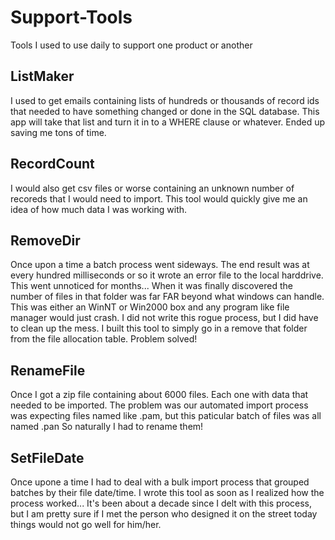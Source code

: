 # Support-Tools
Tools I used to use daily to support one product or another

## ListMaker

I used to get emails containing lists of hundreds or thousands of record ids that needed to have something changed or done in the SQL database. This app will take that list and turn it in to a WHERE clause or whatever. Ended up saving me tons of time.

## RecordCount

I would also get csv files or worse containing an unknown number of recoreds that I would need to import. This tool would quickly give me an idea of how much data I was working with.


## RemoveDir

Once upon a time a batch process went sideways. The end result was at every hundred milliseconds or so it wrote an error file to the local harddrive. This went unnoticed for months... When it was finally discovered the number of files in that folder was far FAR beyond what windows can handle. This was either an WinNT or Win2000 box and any program like file manager would just crash. I did not write this rogue process, but I did have to clean up the mess. I built this tool to simply go in a remove that folder from the file allocation table. Problem solved!

## RenameFile

Once I got a zip file containing about 6000 files. Each one with data that needed to be imported. The problem was our automated import process was expecting files named like .pam, but this paticular batch of files was all named .pan So naturally I had to rename them!

## SetFileDate

Once upone a time I had to deal with a bulk import process that grouped batches by their file date/time. I wrote this tool as soon as I realized how the process worked... It's been about a decade since I delt with this process, but I am pretty sure if I met the person who designed it on the street today things would not go well for him/her.
